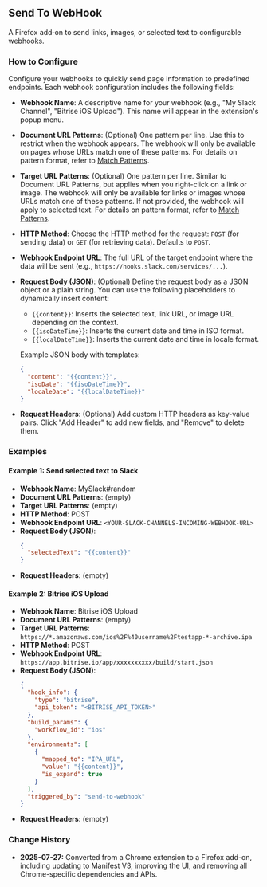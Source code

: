 ## Send To WebHook

A Firefox add‑on to send links, images, or selected text to configurable webhooks.
### How to Configure
Configure your webhooks to quickly send page information to predefined endpoints. Each webhook configuration includes the following fields:
*   **Webhook Name**: A descriptive name for your webhook (e.g., "My Slack Channel", "Bitrise iOS Upload"). This name will appear in the extension's popup menu.

*   **Document URL Patterns**: (Optional) One pattern per line. Use this to restrict when the webhook appears. The webhook will only be available on pages whose URLs match one of these patterns. For details on pattern format, refer to [Match Patterns](https://developer.mozilla.org/en-US/docs/Mozilla/Add-ons/WebExtensions/Match_patterns).

*   **Target URL Patterns**: (Optional) One pattern per line. Similar to Document URL Patterns, but applies when you right-click on a link or image. The webhook will only be available for links or images whose URLs match one of these patterns. If not provided, the webhook will apply to selected text. For details on pattern format, refer to [Match Patterns](https://developer.mozilla.org/en-US/docs/Mozilla/Add-ons/WebExtensions/Match_patterns).

*   **HTTP Method**: Choose the HTTP method for the request: `POST` (for sending data) or `GET` (for retrieving data). Defaults to `POST`.

*   **Webhook Endpoint URL**: The full URL of the target endpoint where the data will be sent (e.g., `https://hooks.slack.com/services/...`).

*   **Request Body (JSON)**: (Optional) Define the request body as a JSON object or a plain string. You can use the following placeholders to dynamically insert content:
    *   `{{content}}`: Inserts the selected text, link URL, or image URL depending on the context.
    *   `{{isoDateTime}}`: Inserts the current date and time in ISO format.
    *   `{{localDateTime}}`: Inserts the current date and time in locale format.

    Example JSON body with templates:
    ```json
    {
      "content": "{{content}}",
      "isoDate": "{{isoDateTime}}",
      "localeDate": "{{localDateTime}}"
    }
    ```

*   **Request Headers**: (Optional) Add custom HTTP headers as key-value pairs. Click "Add Header" to add new fields, and "Remove" to delete them.





### Examples



#### Example 1: Send selected text to Slack

*   **Webhook Name**: MySlack#random
*   **Document URL Patterns**: (empty)
*   **Target URL Patterns**: (empty)
*   **HTTP Method**: POST
*   **Webhook Endpoint URL**: `<YOUR-SLACK-CHANNELS-INCOMING-WEBHOOK-URL>`
*   **Request Body (JSON)**:
    ```json
    {
      "selectedText": "{{content}}"
    }
    ```
*   **Request Headers**: (empty)

#### Example 2: Bitrise iOS Upload

*   **Webhook Name**: Bitrise iOS Upload
*   **Document URL Patterns**: (empty)
*   **Target URL Patterns**: `https://*.amazonaws.com/ios%2F%40username%2Ftestapp-*-archive.ipa`
*   **HTTP Method**: POST
*   **Webhook Endpoint URL**: `https://app.bitrise.io/app/xxxxxxxxxx/build/start.json`
*   **Request Body (JSON)**:
    ```json
    {
      "hook_info": {
        "type": "bitrise",
        "api_token": "<BITRISE_API_TOKEN>"
      },
      "build_params": {
        "workflow_id": "ios"
      },
      "environments": [
        {
          "mapped_to": "IPA_URL",
          "value": "{{content}}",
          "is_expand": true
        }
      ],
      "triggered_by": "send-to-webhook"
    }
    ```
*   **Request Headers**: (empty)

### Change History
- **2025-07-27:** Converted from a Chrome extension to a Firefox add-on, including updating to Manifest V3, improving the UI, and removing all Chrome-specific dependencies and APIs.
